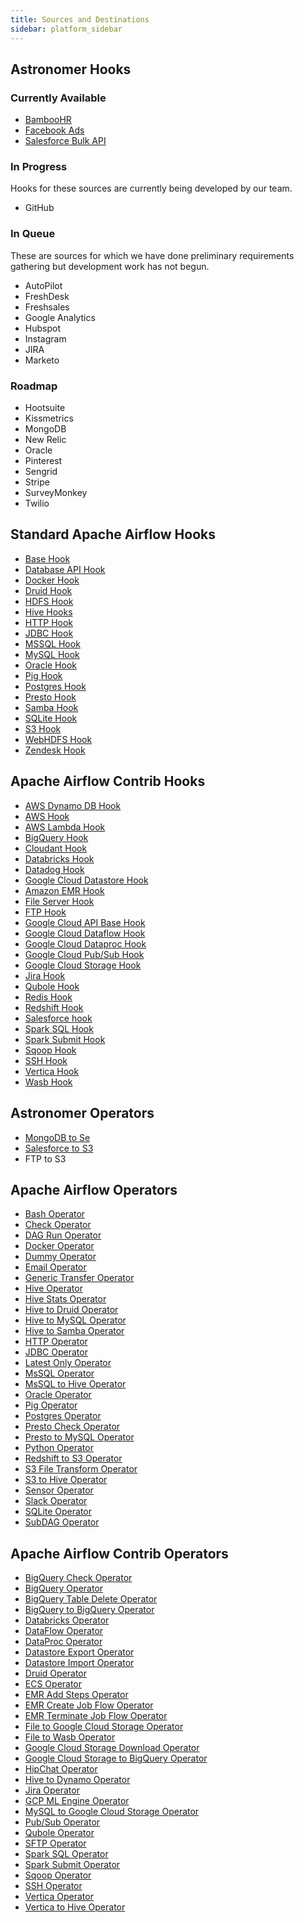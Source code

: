 ```yaml
---
title: Sources and Destinations
sidebar: platform_sidebar
---
```

## Astronomer Hooks

### Currently Available
 - [BambooHR](https://docs.astronomer.io/v2/apache_airflow/hooks/astro-hooks.html#bamboohr)
 - [Facebook Ads](https://docs.astronomer.io/v2/apache_airflow/hooks/astro-hooks.html#facebook-ads)
 - [Salesforce Bulk API](https://docs.astronomer.io/v2/apache_airflow/hooks/astro-hooks.html#salesforce-bulk-api)

### In Progress
Hooks for these sources are currently being developed by our team.
 - GitHub

### In Queue
These are sources for which we have done preliminary requirements gathering but development work has not begun. 
 - AutoPilot
 - FreshDesk
 - Freshsales
 - Google Analytics
 - Hubspot
 - Instagram
 - JIRA
 - Marketo

### Roadmap
 - Hootsuite
 - Kissmetrics
 - MongoDB
 - New Relic
 - Oracle
 - Pinterest
 - Sengrid
 - Stripe
 - SurveyMonkey
 - Twilio

## Standard Apache Airflow Hooks
 - [Base Hook](https://github.com/apache/incubator-airflow/blob/master/airflow/hooks/base_hook.py)
 - [Database API Hook](https://github.com/apache/incubator-airflow/blob/master/airflow/hooks/dbapi_hook.py)
 - [Docker Hook](https://github.com/apache/incubator-airflow/blob/master/airflow/hooks/docker_hook.py)
 - [Druid Hook](https://github.com/apache/incubator-airflow/blob/master/airflow/hooks/druid_hook.py)
 - [HDFS Hook](https://github.com/apache/incubator-airflow/blob/master/airflow/hooks/hdfs_hook.py)
 - [Hive Hooks](https://github.com/apache/incubator-airflow/blob/master/airflow/hooks/hive_hooks.py)
 - [HTTP Hook](https://github.com/apache/incubator-airflow/blob/master/airflow/hooks/http_hook.py)
 - [JDBC Hook](https://github.com/apache/incubator-airflow/blob/master/airflow/hooks/jdbc_hook.py)
 - [MSSQL Hook](https://github.com/apache/incubator-airflow/blob/master/airflow/hooks/mssql_hook.py)
 - [MySQL Hook](https://github.com/apache/incubator-airflow/blob/master/airflow/hooks/mysql_hook.py)
 - [Oracle Hook](https://github.com/apache/incubator-airflow/blob/master/airflow/hooks/oracle_hook.py)
 - [Pig Hook](https://github.com/apache/incubator-airflow/blob/master/airflow/hooks/pig_hook.py)
 - [Postgres Hook](https://github.com/apache/incubator-airflow/blob/master/airflow/hooks/postgres_hook.py)
 - [Presto Hook](https://github.com/apache/incubator-airflow/blob/master/airflow/hooks/presto_hook.py)
 - [Samba Hook](https://github.com/apache/incubator-airflow/blob/master/airflow/hooks/samba_hook.py)
 - [SQLite Hook](https://github.com/apache/incubator-airflow/blob/master/airflow/hooks/sqlite_hook.py)
 - [S3 Hook](https://github.com/apache/incubator-airflow/blob/master/airflow/hooks/s3_hook.py)
 - [WebHDFS Hook](https://github.com/apache/incubator-airflow/blob/master/airflow/hooks/webhdfs_hook.py)
 - [Zendesk Hook](https://github.com/apache/incubator-airflow/blob/master/airflow/hooks/zendesk_hook.py)

## Apache Airflow Contrib Hooks
 - [AWS Dynamo DB Hook](https://github.com/apache/incubator-airflow/blob/master/airflow/contrib/hooks/aws_dynamodb_hook.py)
 - [AWS Hook](https://github.com/apache/incubator-airflow/blob/master/airflow/contrib/hooks/aws_hook.py)
 - [AWS Lambda Hook](https://github.com/apache/incubator-airflow/blob/master/airflow/contrib/hooks/aws_lambda_hook.py)
 - [BigQuery Hook](https://github.com/apache/incubator-airflow/blob/master/airflow/contrib/hooks/bigquery_hook.py)
 - [Cloudant Hook](https://github.com/apache/incubator-airflow/blob/master/airflow/contrib/hooks/cloudant_hook.py)
 - [Databricks Hook](https://github.com/apache/incubator-airflow/blob/master/airflow/contrib/hooks/databricks_hook.py)
 - [Datadog Hook](https://github.com/apache/incubator-airflow/blob/master/airflow/contrib/hooks/datadog_hook.py)
 - [Google Cloud Datastore Hook](https://github.com/apache/incubator-airflow/blob/master/airflow/contrib/hooks/datastore_hook.py)
 - [Amazon EMR Hook](https://github.com/apache/incubator-airflow/blob/master/airflow/contrib/hooks/emr_hook.py)
 - [File Server Hook](https://github.com/apache/incubator-airflow/blob/master/airflow/contrib/hooks/fs_hook.py)
 - [FTP Hook](https://github.com/apache/incubator-airflow/blob/master/airflow/contrib/hooks/ftp_hook.py)
 - [Google Cloud API Base Hook](https://github.com/apache/incubator-airflow/blob/master/airflow/contrib/hooks/gcs_api_base_hook.py)
 - [Google Cloud Dataflow Hook](https://github.com/apache/incubator-airflow/blob/master/airflow/contrib/hooks/gcp_dataflow_hook.py)
 - [Google Cloud Dataproc Hook](https://github.com/apache/incubator-airflow/blob/master/airflow/contrib/hooks/gcp_dataproc_hook.py)
 - [Google Cloud Pub/Sub Hook](https://github.com/apache/incubator-airflow/blob/master/airflow/contrib/hooks/gcp_pubsub_hook.py)
 - [Google Cloud Storage Hook](https://github.com/apache/incubator-airflow/blob/master/airflow/contrib/hooks/gcs_hook.py)
 - [Jira Hook](https://github.com/apache/incubator-airflow/blob/master/airflow/contrib/hooks/jira_hook.py)
 - [Qubole Hook](https://github.com/apache/incubator-airflow/blob/master/airflow/contrib/hooks/qubole_hook.py)
 - [Redis Hook](https://github.com/apache/incubator-airflow/blob/master/airflow/contrib/hooks/redis_hook.py)
 - [Redshift Hook](https://github.com/apache/incubator-airflow/blob/master/airflow/contrib/hooks/redshift_hook.py)
 - [Salesforce hook](https://github.com/apache/incubator-airflow/blob/master/airflow/contrib/hooks/salesforce_hook.py)
 - [Spark SQL Hook](https://github.com/apache/incubator-airflow/blob/master/airflow/contrib/hooks/spark_sql_hook.py)
 - [Spark Submit Hook](https://github.com/apache/incubator-airflow/blob/master/airflow/contrib/hooks/spark_submit_hook.py)
 - [Sqoop Hook](https://github.com/apache/incubator-airflow/blob/master/airflow/contrib/hooks/sqoop_hook.py)
 - [SSH Hook](https://github.com/apache/incubator-airflow/blob/master/airflow/contrib/hooks/ssh_hook.py)
 - [Vertica Hook](https://github.com/apache/incubator-airflow/blob/master/airflow/contrib/hooks/vertica_hook.py)
 - [Wasb Hook](https://github.com/apache/incubator-airflow/blob/master/airflow/contrib/hooks/wasb_hook.py)

## Astronomer Operators
- [MongoDB to Se](https://docs.astronomer.io/v2/apache_airflow/operators/astro-operators.html#mongodb-to-s3)
- [Salesforce to S3](https://docs.astronomer.io/v2/apache_airflow/operators/astro-operators.html#salesforce-to-s3)
- FTP to S3

## Apache Airflow Operators
 - [Bash Operator](https://github.com/apache/incubator-airflow/blob/master/airflow/operators/bash_operator.py)
 - [Check Operator](https://github.com/apache/incubator-airflow/blob/master/airflow/operators/check_operator.py)
 - [DAG Run Operator](https://github.com/apache/incubator-airflow/blob/master/airflow/operators/dagrun_operator.py)
 - [Docker Operator](https://github.com/apache/incubator-airflow/blob/master/airflow/operators/docker_operator.py)
 - [Dummy Operator](https://github.com/apache/incubator-airflow/blob/master/airflow/operators/dummy_operator.py)
 - [Email Operator](https://github.com/apache/incubator-airflow/blob/master/airflow/operators/email_operator)
 - [Generic Transfer Operator](https://github.com/apache/incubator-airflow/blob/master/airflow/operators/generic_transfer.py)
 - [Hive Operator](https://github.com/apache/incubator-airflow/blob/master/airflow/operators/hive_operator.py)
 - [Hive Stats Operator](https://github.com/apache/incubator-airflow/blob/master/airflow/operators/hive_stats_opertor.py)
 - [Hive to Druid Operator](https://github.com/apache/incubator-airflow/blob/master/airflow/operators/hive_to_druid.py)
 - [Hive to MySQL Operator](https://github.com/apache/incubator-airflow/blob/master/airflow/operators/hive_to_mysql.py)
 - [Hive to Samba Operator](https://github.com/apache/incubator-airflow/blob/master/airflow/operators/hive_to_samba_operator.py)
 - [HTTP Operator](https://github.com/apache/incubator-airflow/blob/master/airflow/operators/http_operator.py)
 - [JDBC Operator](https://github.com/apache/incubator-airflow/blob/master/airflow/operators/jdbc_operator.py)
 - [Latest Only Operator](https://github.com/apache/incubator-airflow/blob/master/airflow/operators/latest_only_operator.py)
 - [MsSQL Operator](https://github.com/apache/incubator-airflow/blob/master/airflow/operators/mssql_operator.py)
 - [MsSQL to Hive Operator](https://github.com/apache/incubator-airflow/blob/master/airflow/operators/mssql_to_hive.py)
 - [Oracle Operator](https://github.com/apache/incubator-airflow/blob/master/airflow/operators/oracle_operator.py)
 - [Pig Operator](https://github.com/apache/incubator-airflow/blob/master/airflow/operators/pig_operator.py)
 - [Postgres Operator](https://github.com/apache/incubator-airflow/blob/master/airflow/operators/postgres_operator.py)
 - [Presto Check Operator](https://github.com/apache/incubator-airflow/blob/master/airflow/operators/presto_check_operator.py)
 - [Presto to MySQL Operator](https://github.com/apache/incubator-airflow/blob/master/airflow/operators/presto_to_mysql_operator.py)
 - [Python Operator](https://github.com/apache/incubator-airflow/blob/master/airflow/operators/python_operator.py)
 - [Redshift to S3 Operator](https://github.com/apache/incubator-airflow/blob/master/airflow/operators/redshift_to_s3_operator.py)
 - [S3 File Transform Operator](https://github.com/apache/incubator-airflow/blob/master/airflow/operators/s3_file_transform_operator.py)
 - [S3 to Hive Operator](https://github.com/apache/incubator-airflow/blob/master/airflow/operators/s3_to_hive_operator.py)
 - [Sensor Operator](https://github.com/apache/incubator-airflow/blob/master/airflow/operators/sensors.py)
 - [Slack Operator](https://github.com/apache/incubator-airflow/blob/master/airflow/operators/slack_operator.py)
 - [SQLite Operator](https://github.com/apache/incubator-airflow/blob/master/airflow/operators/sqlite_operator.py)
 - [SubDAG Operator](https://github.com/apache/incubator-airflow/blob/master/airflow/operators/subdag_operator.py)
 
## Apache Airflow Contrib Operators
 - [BigQuery Check Operator](https://github.com/apache/incubator-airflow/blob/master/airflow/contrib/operators/bigquery_check_operator.py)
 - [BigQuery Operator](https://github.com/apache/incubator-airflow/blob/master/airflow/contrib/operators/bigquery_operator.py)
 - [BigQuery Table Delete Operator](https://github.com/apache/incubator-airflow/blob/master/airflow/contrib/operators/bigquery_delete_operator.py)
 - [BigQuery to BigQuery Operator](https://github.com/apache/incubator-airflow/blob/master/airflow/contrib/operators/bigquery_to_bigquery.py)
 - [Databricks Operator](https://github.com/apache/incubator-airflow/blob/master/airflow/contrib/operators/databricks_operator.py)
 - [DataFlow Operator](https://github.com/apache/incubator-airflow/blob/master/airflow/contrib/operators/dataflow_operator.py)
 - [DataProc Operator](https://github.com/apache/incubator-airflow/blob/master/airflow/contrib/operators/dataproc_operator.py)
 - [Datastore Export Operator](https://github.com/apache/incubator-airflow/blob/master/airflow/contrib/operators/datastore_export_operator.py)
 - [Datastore Import Operator](https://github.com/apache/incubator-airflow/blob/master/airflow/contrib/operators/datastore_import_operator.py)
 - [Druid Operator](https://github.com/apache/incubator-airflow/blob/master/airflow/contrib/operators/druid_operator.py)
 - [ECS Operator](https://github.com/apache/incubator-airflow/blob/master/airflow/contrib/operators/ecs_operator.py)
 - [EMR Add Steps Operator](https://github.com/apache/incubator-airflow/blob/master/airflow/contrib/operators/ems_add_steps_operator.py)
 - [EMR Create Job Flow Operator](https://github.com/apache/incubator-airflow/blob/master/airflow/contrib/operators/emr_create_job_flow_operator.py)
 - [EMR Terminate Job Flow Operator](https://github.com/apache/incubator-airflow/blob/master/airflow/contrib/operators/emr_terminate_job_flow_operator.py)
 - [File to Google Cloud Storage Operator](https://github.com/apache/incubator-airflow/blob/master/airflow/contrib/operators/file_to_gcs.py)
 - [File to Wasb Operator](https://github.com/apache/incubator-airflow/blob/master/airflow/contrib/operators/file_to_wasb.py)
 - [Google Cloud Storage Download Operator](https://github.com/apache/incubator-airflow/blob/master/airflow/contrib/operators/gcs_download_operator.py)
 - [Google Cloud Storage to BigQuery Operator](https://github.com/apache/incubator-airflow/blob/master/airflow/contrib/operators/gcs_to_bq.py)
 - [HipChat Operator](https://github.com/apache/incubator-airflow/blob/master/airflow/contrib/operators/hipchat_operator.py)
 - [Hive to Dynamo Operator](https://github.com/apache/incubator-airflow/blob/master/airflow/contrib/operators/hive_to_dynamodb.py)
 - [Jira Operator](https://github.com/apache/incubator-airflow/blob/master/airflow/contrib/operators/jira_operator.py)
 - [GCP ML Engine Operator](https://github.com/apache/incubator-airflow/blob/master/airflow/contrib/operators/mlengine_operator.py)
 - [MySQL to Google Cloud Storage Operator](https://github.com/apache/incubator-airflow/blob/master/airflow/contrib/operators/mysql_to_gcs.py)
 - [Pub/Sub Operator](https://github.com/apache/incubator-airflow/blob/master/airflow/contrib/operators/pubsub_operator.py)
 - [Qubole Operator](https://github.com/apache/incubator-airflow/blob/master/airflow/contrib/operators/qubole_operator.py)
 - [SFTP Operator](https://github.com/apache/incubator-airflow/blob/master/airflow/contrib/operators/sftp_operator.py)
 - [Spark SQL Operator](https://github.com/apache/incubator-airflow/blob/master/airflow/contrib/operators/spark_sql_operator.py)
 - [Spark Submit Operator](https://github.com/apache/incubator-airflow/blob/master/airflow/contrib/operators/spark_submit_operator.py)
 - [Sqoop Operator](https://github.com/apache/incubator-airflow/blob/master/airflow/contrib/operators/sqoop_operator.py)
 - [SSH Operator](https://github.com/apache/incubator-airflow/blob/master/airflow/contrib/operators/ssh_operator.py)
 - [Vertica Operator](https://github.com/apache/incubator-airflow/blob/master/airflow/contrib/operators/vertica_operator.py)
 - [Vertica to Hive Operator](https://github.com/apache/incubator-airflow/blob/master/airflow/contrib/operators/vertica_to_hive.py)